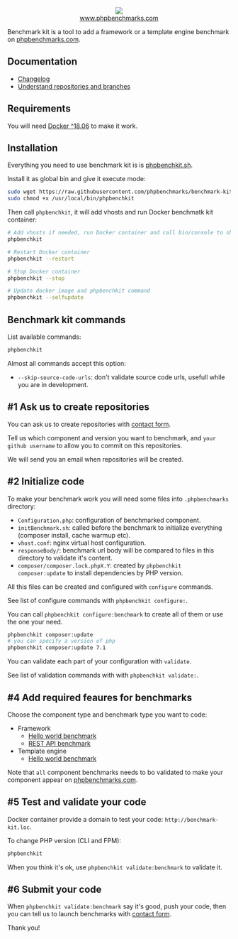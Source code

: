 <p align="center">
  <img src="http://www.phpbenchmarks.com/images/logo_github.png">
  <br>
  <a href="http://www.phpbenchmarks.com" target="_blank">www.phpbenchmarks.com</a>
</p>

Benchmark kit is a tool to add a framework or a template engine benchmark on [phpbenchmarks.com](http://www.phpbenchmarks.com).

## Documentation

 * [Changelog](changelog.md)
 * [Understand repositories and branches](documentation/repositoriesAndBranches.md)

## Requirements

You will need [Docker ^18.06](https://docs.docker.com/install/) to make it work.

## Installation

Everything you need to use benchmark kit is is [phpbenchkit.sh](phpbenchkit.sh).

Install it as global bin and give it execute mode:
```bash
sudo wget https://raw.githubusercontent.com/phpbenchmarks/benchmark-kit/master/phpbenchkit.sh -O /usr/local/bin/phpbenchkit
sudo chmod +x /usr/local/bin/phpbenchkit
```

Then call `phpbenchkit`, it will add vhosts and run Docker benchmatk kit container:
```bash
# Add vhosts if needed, run Docker container and call bin/console to show available commands
phpbenchkit

# Restart Docker container
phpbenchkit --restart

# Stop Docker container
phpbenchkit --stop

# Update docker image and phpbenchkit command
phpbenchkit --selfupdate
```

## Benchmark kit commands

List available commands:
```bash
phpbenchkit
```

Almost all commands accept this option:
* `--skip-source-code-urls`: don't validate source code urls, usefull while you are in development.

## #1 Ask us to create repositories

You can ask us to create repositories with [contact form](http://www.phpbenchmarks.com/en/contact?subject=create-benchmark-repositories).

Tell us which component and version you want to benchmark,
and `your github username` to allow you to commit on this repositories.

We will send you an email when repositories will be created.

## #2 Initialize code

To make your benchmark work you will need some files into `.phpbenchmarks` directory:
* `Configuration.php`: configuration of benchmarked component.
* `initBenchmark.sh`: called before the benchmark to initialize everything (composer install, cache warmup etc).
* `vhost.conf`: nginx virtual host configuration.
* `responseBody/`: benchmark url body will be compared to files in this directory to validate it's content.
* `composer/composer.lock.phpX.Y`: created by `phpbenchkit composer:update` to install dependencies by PHP version.

All this files can be created and configured with `configure` commands.

See list of configure commands with `phpbenchkit configure:`.

You can call `phpbenchkit configure:benchmark` to create all of them or use the one your need.

```bash
phpbenchkit composer:update
# you can specify a version of php
phpbenchkit composer:update 7.1
```

You can validate each part of your configuration with `validate`.

See list of validation commands with with `phpbenchkit validate:`.

## #4 Add required feaures for benchmarks

Choose the component type and benchmark type you want to code:

* Framework
  * [Hello world benchmark](documentation/framework/helloWorld.md)
  * [REST API benchmark](documentation/framework/restApi.md)
* Template engine
  * [Hello world benchmark](documentation/templateEngine/helloWorld.md)

Note that `all` component benchmarks needs to bo validated to make your component appear on [phpbenchmarks.com](http://www.phpbenchmarks.com).

## #5 Test and validate your code

Docker container provide a domain to test your code: `http://benchmark-kit.loc`.

To change PHP version (CLI and FPM):
```bash
phpbenchkit 
```

When you think it's ok, use `phpbenchkit validate:benchmark` to validate it.

## #6 Submit your code

When `phpbenchkit validate:benchmark` say it's good, push your code,
then you can tell us to launch benchmarks with [contact form](http://www.phpbenchmarks.com/en/contact?subject=launch-benchmark).

Thank you!
